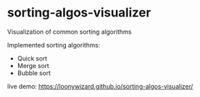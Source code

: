 # sorting-algos-visualizer

Visualization of common sorting algorithms

Implemented sorting algorithms:
- Quick sort
- Merge sort
- Bubble sort

live demo: https://loonywizard.github.io/sorting-algos-visualizer/
